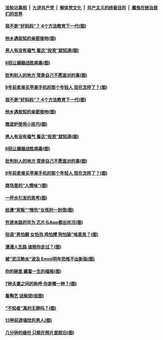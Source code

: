 ####  [法轮功真相](../../../../basic/blob/master/README.md?t=05291431) &nbsp;|&nbsp; [九评共产党](../../../../9ping.md/blob/master/README.md?t=05291431) &nbsp;|&nbsp; [解体党文化](../../../../jtdwh.md/blob/master/README.md?t=05291431)  &nbsp;|&nbsp; [共产主义的终极目的](../../../../gczydzjmd.md/blob/master/README.md?t=05291431) &nbsp;|&nbsp; [魔鬼在统治我们的世界](../../../../mgztzwmdsj.md/blob/master/README.md?t=05291431) 

#### [我不是“好妈妈”？ 4个方法教育下一代(图)](../pages/p8/934764.md?t=05291431) 

#### [他乡遇故知的亲密接吻(图)](../pages/p8/934670.md?t=05291431) 

#### [男人有没有福气 看这“投资”就知道(图)](../pages/p8/934720.md?t=05291431) 

#### [6招让婚姻战胜病毒(图)](../pages/p8/934398.md?t=05291431) 

#### [批判别人的地方 常是自己不愿面对的事(图)](../pages/p8/934549.md?t=05291431) 

#### [9年前卖肾买苹果手机的那个年轻人 现在怎样了？(图)](../pages/p8/934564.md?t=05291431) 

#### [我不是“好妈妈”？ 4个方法教育下一代(图)](../pages/p8/934764.md?t=05291431) 

#### [他乡遇故知的亲密接吻(图)](../pages/p8/934670.md?t=05291431) 

#### [微波炉使用小技巧(图)](../pages/p8/934735.md?t=05291431) 

#### [男人有没有福气 看这“投资”就知道(图)](../pages/p8/934720.md?t=05291431) 

#### [6招让婚姻战胜病毒(图)](../pages/p8/934398.md?t=05291431) 

#### [批判别人的地方 常是自己不愿面对的事(图)](../pages/p8/934549.md?t=05291431) 

#### [9年前卖肾买苹果手机的那个年轻人 现在怎样了？(图)](../pages/p8/934564.md?t=05291431) 

#### [商场里的“人情味”(图)](../pages/p8/933995.md?t=05291431) 

#### [一杯水引发的思考(图)](../pages/p8/934288.md?t=05291431) 

#### [给遭“背叛”“情伤”女孩的一封信(图)](../pages/p8/934518.md?t=05291431) 

#### [穷途末路的华为 芯片与App都出状况(图)](../pages/p8/934506.md?t=05291431) 

#### [俗语“男怕磨 女怕泡 鸡怕撵 狗怕舔”啥意思？(图)](../pages/p8/934414.md?t=05291431) 

#### [漫漫人生路 谁陪你走过？(图)](../pages/p8/934293.md?t=05291431) 

#### [被“武汉肺炎”波及 Emoji明年恐推不出新版(图)](../pages/p8/934359.md?t=05291431) 

#### [你的碗里 藏着一生的福报(图)](../pages/p8/934296.md?t=05291431) 

#### [7种夫妻之间的称呼 你是哪一种？(图)](../pages/p8/934291.md?t=05291431) 

#### [看陶艺 话柴烧(组图)](../pages/p8/934308.md?t=05291431) 

#### [“不知者”真的无罪吗？(图)](../pages/p8/933977.md?t=05291431) 

#### [13种前途堪忧的男人(图)](../pages/p8/934292.md?t=05291431) 

#### [几分钟的缘份 只能在照片里叙旧(图)](../pages/p8/934219.md?t=05291431) 

